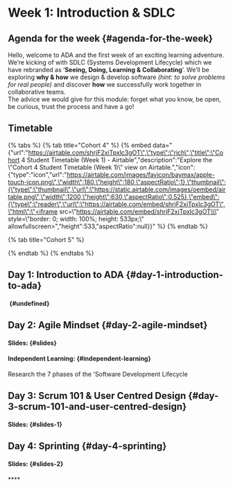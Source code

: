 # Week 1: Introduction & SDLC

## Agenda **for the week** {#agenda-for-the-week}

Hello, welcome to ADA and the first week of an exciting learning adventure. We’re kicking of with SDLC \(Systems Development Lifecycle\) which we have rebranded as ‘**Seeing, Doing, Learning & Collaborating**’. We’ll be exploring **why & how** we design & develop software _\(hint: to solve problems for real people\)_ and discover **how** we successfully work together in collaborative teams.  
The advice we would give for this module: forget what you know, be open, be curious, trust the process and have a go!  

## Timetable

{% tabs %}
{% tab title="Cohort 4" %}
{% embed data="{\"url\":\"https://airtable.com/shrjF2xiTpxlc3gOT\",\"type\":\"rich\",\"title\":\"Cohort 4 Student Timetable \(Week 1\) - Airtable\",\"description\":\"Explore the \\\"Cohort 4 Student Timetable \(Week 1\)\\\" view on Airtable.\",\"icon\":{\"type\":\"icon\",\"url\":\"https://airtable.com/images/favicon/baymax/apple-touch-icon.png\",\"width\":180,\"height\":180,\"aspectRatio\":1},\"thumbnail\":{\"type\":\"thumbnail\",\"url\":\"https://static.airtable.com/images/oembed/airtable.png\",\"width\":1200,\"height\":630,\"aspectRatio\":0.525},\"embed\":{\"type\":\"reader\",\"url\":\"https://airtable.com/embed/shrjF2xiTpxlc3gOT\",\"html\":\"<iframe src=\\\"https://airtable.com/embed/shrjF2xiTpxlc3gOT\\\" style=\\\"border: 0; width: 100%; height: 533px;\\\" allowfullscreen></iframe>\",\"height\":533,\"aspectRatio\":null}}" %}
{% endtab %}

{% tab title="Cohort 5" %}

{% endtab %}
{% endtabs %}


## **Day 1: Introduction to ADA** {#day-1-introduction-to-ada}

#### **​** {#undefined}

## **Day 2: Agile Mindset** {#day-2-agile-mindset}

#### **Slides:** {#slides}

#### **Independent Learning:** {#independent-learning}

Research the 7 phases of the 'Software Development Lifecycle

## **Day 3: Scrum 101 & User Centred Design** {#day-3-scrum-101-and-user-centred-design}

#### **Slides:** {#slides-1}

## **Day 4: Sprinting** {#day-4-sprinting}

#### **Slides:** {#slides-2}

\*\*\*\*

